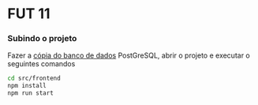 # FUT 11

### Subindo o projeto

Fazer a [cópia do banco de dados](fut11DB.backup) PostGreSQL, abrir o projeto e executar o seguintes comandos

```bash
cd src/frontend
npm install
npm run start
```
